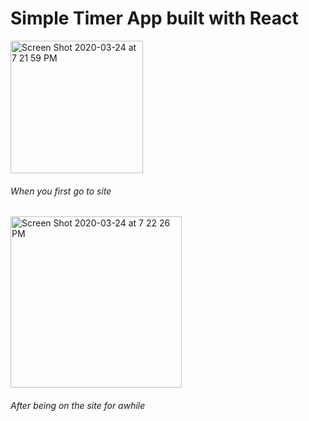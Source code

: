# Simple Timer App built with React

<img width="212" alt="Screen Shot 2020-03-24 at 7 21 59 PM" src="https://user-images.githubusercontent.com/40013860/77492425-294d1c80-6e06-11ea-9449-ea3857e22ddb.png">

###### When you first go to site 

<img width="274" alt="Screen Shot 2020-03-24 at 7 22 26 PM" src="https://user-images.githubusercontent.com/40013860/77492428-2baf7680-6e06-11ea-827a-017417c52fe8.png">

###### After being on the site for awhile 
